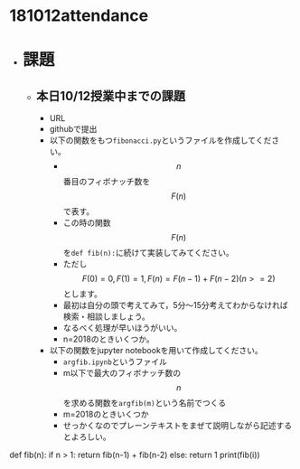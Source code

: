 ﻿# 181012attendance
* # 課題
    * ## 本日10/12授業中までの課題
        * URL
        * githubで提出
        * 以下の関数をもつ`fibonacci.py`というファイルを作成してください。
            * $$n$$番目のフィボナッチ数を$$F(n)$$で表す。
            * この時の関数$$F(n)$$を`def fib(n):`に続けて実装してみてください。
            * ただし$$F(0) = 0, F(1) = 1, F(n) = F(n-1) + F(n-2) (n >= 2)$$とします。
            * 最初は自分の頭で考えてみて，5分～15分考えてわからなければ検索・相談しましょう。
            * なるべく処理が早いほうがいい。
            * n=2018のときいくつか。
        * 以下の関数をjupyter notebookを用いて作成してください。
            * `argfib.ipynb`というファイル
            * m以下で最大のフィボナッチ数の$$n$$を求める関数を`argfib(m)`という名前でつくる
            * m=2018のときいくつか
            * せっかくなのでプレーンテキストをまぜて説明しながら記述するとよろしい。

def fib(n):
    if n > 1:
        return fib(n-1) + fib(n-2)
    else:
        return 1
print(fib(i))